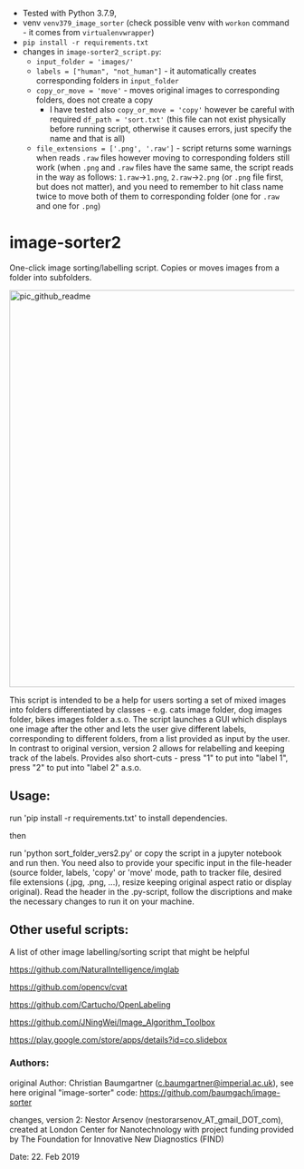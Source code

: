 * Tested with Python 3.7.9,
* venv `venv379_image_sorter` (check possible venv with `workon` command - it comes from `virtualenvwrapper`)
* `pip install -r requirements.txt`
* changes in `image-sorter2_script.py`:
  * `input_folder = 'images/'`
  * `labels = ["human", "not_human"]` - it automatically creates corresponding folders in `input_folder`
  * `copy_or_move = 'move'` - moves original images to corresponding folders, does not create a copy
    * I have tested also `copy_or_move = 'copy'` however be careful with required `df_path = 'sort.txt'` (this file can not exist physically before running script, otherwise it causes errors, just specify the name and that is all)
  * `file_extensions = ['.png', '.raw']` - script returns some warnings when reads `.raw` files however moving to corresponding folders still work (when `.png` and `.raw` files have the same same, the script reads in the way as follows: `1.raw`->`1.png`, `2.raw`->`2.png` (or `.png` file first, but does not matter), and you need to remember to hit class name twice to move both of them to corresponding folder (one for `.raw` and one for `.png`)

# image-sorter2
One-click image sorting/labelling script. Copies or moves images from a folder into subfolders.

<img width="700" alt="pic_github_readme" src="https://user-images.githubusercontent.com/16193553/53246066-89bfd680-36a7-11e9-9eaf-9adee0b8efa1.png">


This script is intended to be a help for users sorting a set of mixed images into folders differentiated by classes - e.g. cats image folder, dog images folder, bikes images folder a.s.o. The script launches a GUI which displays one image after the other and lets the user give different labels, corresponding to different folders, from a list provided as input by the user. In contrast to original version, version 2 allows for relabelling and keeping track of the labels. Provides also short-cuts - press "1" to put into "label 1", press "2" to put into "label 2" a.s.o.

## Usage:

run 'pip install -r requirements.txt' to install dependencies. 

then

run 'python sort_folder_vers2.py' or copy the script in a jupyter notebook and run then. You need also to provide your specific input in the file-header (source folder, labels, 'copy' or 'move' mode, path to tracker file, desired file extensions (.jpg, .png, ...), resize keeping original aspect ratio or display original). Read the header in the .py-script, follow the discriptions and make the necessary changes to run it on your machine.

## Other useful scripts:
A list of other image labelling/sorting script that might be helpful

https://github.com/NaturalIntelligence/imglab

https://github.com/opencv/cvat

https://github.com/Cartucho/OpenLabeling

https://github.com/JNingWei/Image_Algorithm_Toolbox

https://play.google.com/store/apps/details?id=co.slidebox

### Authors:
original Author: Christian Baumgartner (c.baumgartner@imperial.ac.uk),
see here original "image-sorter" code: https://github.com/baumgach/image-sorter

changes, version 2: Nestor Arsenov (nestorarsenov_AT_gmail_DOT_com), created at London Center for Nanotechnology with project funding provided by The Foundation for Innovative New Diagnostics (FIND)

Date: 22. Feb 2019

